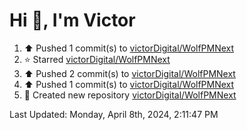 <h1>Hi 👋, I'm Victor </h1>

<!--RECENT_ACTIVITY:start-->
1. ⬆️ Pushed 1 commit(s) to [victorDigital/WolfPMNext](https://github.com/victorDigital/WolfPMNext)<br>
2. ⭐ Starred [victorDigital/WolfPMNext](https://github.com/victorDigital/WolfPMNext)<br>
3. ⬆️ Pushed 2 commit(s) to [victorDigital/WolfPMNext](https://github.com/victorDigital/WolfPMNext)<br>
4. ⬆️ Pushed 1 commit(s) to [victorDigital/WolfPMNext](https://github.com/victorDigital/WolfPMNext)<br>
5. 📔 Created new repository [victorDigital/WolfPMNext](https://github.com/victorDigital/WolfPMNext)<br>
<!--RECENT_ACTIVITY:end-->

<!--RECENT_ACTIVITY:last_update-->
Last Updated: Monday, April 8th, 2024, 2:11:47 PM
<!--RECENT_ACTIVITY:last_update_end-->
